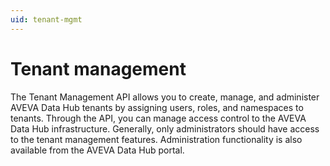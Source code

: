 ```yaml
---
uid: tenant-mgmt
---
```


# Tenant management

The Tenant Management API allows you to create, manage, and administer AVEVA Data Hub tenants by assigning users, roles, and namespaces to tenants. Through the API, you can manage access control to the AVEVA Data Hub infrastructure. Generally, only administrators should have access to the tenant management features. Administration functionality is also available from the AVEVA Data Hub portal.
